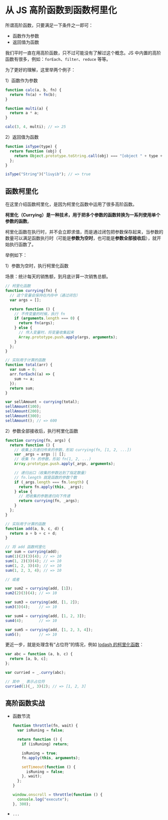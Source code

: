 # 从 JS 高阶函数到函数柯里化

所谓高阶函数，只要满足一下条件之一即可：

- 函数作为参数
- 返回值为函数

我们平时一直在用高阶函数，只不过可能没有了解过这个概念。JS 中内置的高阶函数有很多，例如：`forEach`、`filter`、`reduce` 等等。

为了更好的理解，这里举两个例子：

1）函数作为参数

```js
function calc(a, b, fn) {
  return fn(a) + fn(b);
}

function multi(a) {
  return a * a;
}

calc(3, 4, multi); // => 25
```

2）返回值为函数

```js
function isType(type) {
  return function (obj) {
    return Object.prototype.toString.call(obj) === "[object " + type + "]";
  };
}

isType("String")("liuyib"); // => true
```

## 函数柯里化

在这里介绍函数柯里化，是因为柯里化函数中运用了很多高阶函数。

**柯里化（Currying）是一种技术，用于把多个参数的函数转换为一系列使用单个参数的函数**。

柯里化函数在执行时，并不会立即求值，而是通过闭包把参数保存起来，当参数的数量可以满足函数执行时（可能是**参数为空时**，也可能是**参数全部接收后**），就开始执行函数了。

举例如下：

1）参数为空时，执行柯里化函数

场景：统计每天的销售额，到月底计算一次销售总额。

```js
// 柯里化函数
function currying(fn) {
  // 这个变量会保持在内存中（通过闭包）
  var args = [];

  return function () {
    // 不传变量的时候，执行 fn
    if (arguments.length === 0) {
      return fn(args);
    } else {
      // 传入变量时，将变量收集起来
      Array.prototype.push.apply(args, arguments);
    }
  };
}

// 实际用于计算的函数
function total(arr) {
  var sum = 0;
  arr.forEach((a) => {
    sum += a;
  });
  return sum;
}

var sellAmount = currying(total);
sellAmount(100);
sellAmount(200);
sellAmount(300);
sellAmount(); // => 600
```

2）参数全部接收后，执行柯里化函数

```js
function currying(fn, args) {
  return function () {
    // 收集上次递归传来的参数，形如 currying(fn, [1, 2, ...])
    var _args = args || [];
    // 收集 fn 的参数，形如 fn(1, 2, ...)
    Array.prototype.push.apply(_args, arguments);

    // 递归出口（收集的参数达到了指定数量）
    // fn.length 就是函数的参数个数
    if (_args.length === fn.length) {
      return fn.apply(this, _args);
    } else {
      // 把收集的参数递归向下传递
      return currying(fn, _args);
    }
  };
}

// 实际用于计算的函数
function add(a, b, c, d) {
  return a + b + c + d;
}

// 将 add 函数柯里化
var sum = currying(add);
sum(1)(2)(3)(4); // => 10
sum(1, 2)(3)(4); // => 10
sum(1, 2, 3)(4); // => 10
sum(1, 2, 3, 4); // => 10

// 或者

var sum2 = currying(add, [1]);
sum2(2)(3)(4); // => 10

var sum3 = currying(add, [1, 2]);
sum3(3)(4);    // => 10

var sum4 = currying(add, [1, 2, 3]);
sum4(4);       // => 10

var sum5 = currying(add, [1, 2, 3, 4]);
sum5();        // => 10
```

更近一步，就是处理含有“占位符”的情况，例如 [lodash 的柯里化函数](https://www.lodashjs.com/docs/lodash.curry)：

```js
var abc = function (a, b, c) {
  return [a, b, c];
};

var curried = _.curry(abc);

// 其中 _ 表示占位符
curried(1)(_, 3)(2); // => [1, 2, 3]
```

## 高阶函数实战

- 函数节流

  ```js
  function throttle(fn, wait) {
    var isRuning = false;

    return function () {
      if (isRuning) return;

      isRuning = true;
      fn.apply(this, arguments);

      setTimeout(function () {
        isRuning = false;
      }, wait);
    };
  }

  window.onscroll = throttle(function () {
    console.log("execute");
  }, 300);
  ```

- `...`
